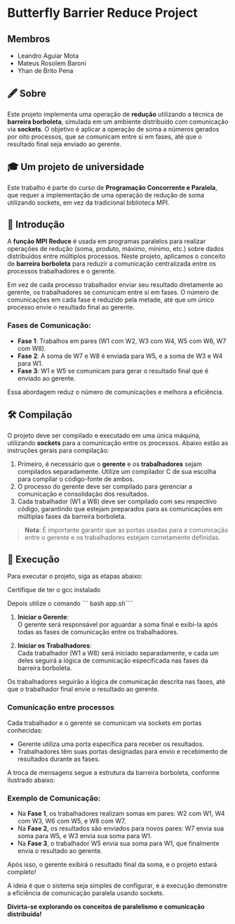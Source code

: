  # Butterfly Barrier Reduce Project

## Membros
- Leandro Aguiar Mota
- Mateus Rosolem Baroni
- Yhan de Brito Pena

## 🖋️ Sobre  
Este projeto implementa uma operação de **redução** utilizando a técnica de **barreira borboleta**, simulada em um ambiente distribuído com comunicação via **sockets**. O objetivo é aplicar a operação de soma a números gerados por oito processos, que se comunicam entre si em fases, até que o resultado final seja enviado ao gerente.

## 🎓 Um projeto de universidade  
Este trabalho é parte do curso de **Programação Concorrente e Paralela**, que requer a implementação de uma operação de redução de soma utilizando sockets, em vez da tradicional biblioteca MPI.

## 📖 Introdução  
A **função MPI Reduce** é usada em programas paralelos para realizar operações de redução (soma, produto, máximo, mínimo, etc.) sobre dados distribuídos entre múltiplos processos. Neste projeto, aplicamos o conceito de **barreira borboleta** para reduzir a comunicação centralizada entre os processos trabalhadores e o gerente.

Em vez de cada processo trabalhador enviar seu resultado diretamente ao gerente, os trabalhadores se comunicam entre si em fases. O número de comunicações em cada fase é reduzido pela metade, até que um único processo envie o resultado final ao gerente.

### Fases de Comunicação:
- **Fase 1**: Trabalhos em pares (W1 com W2, W3 com W4, W5 com W6, W7 com W8).
- **Fase 2**: A soma de W7 e W8 é enviada para W5, e a soma de W3 e W4 para W1.
- **Fase 3**: W1 e W5 se comunicam para gerar o resultado final que é enviado ao gerente.

Essa abordagem reduz o número de comunicações e melhora a eficiência.

## 🛠️ Compilação  
O projeto deve ser compilado e executado em uma única máquina, utilizando **sockets** para a comunicação entre os processos. Abaixo estão as instruções gerais para compilação:

1. Primeiro, é necessário que o **gerente** e os **trabalhadores** sejam compilados separadamente. Utilize um compilador C de sua escolha para compilar o código-fonte de ambos.
2. O processo do gerente deve ser compilado para gerenciar a comunicação e consolidação dos resultados. 
3. Cada trabalhador (W1 a W8) deve ser compilado com seu respectivo código, garantindo que estejam preparados para as comunicações em múltiplas fases da barreira borboleta.

> **Nota**: É importante garantir que as portas usadas para a comunicação entre o gerente e os trabalhadores estejam corretamente definidas.

## 🚀 Execução  
Para executar o projeto, siga as etapas abaixo:

Certifique de ter o gcc instalado

Depois utilize o comando
``` bash app.sh````


1. **Iniciar o Gerente**:  
   O gerente será responsável por aguardar a soma final e exibi-la após todas as fases de comunicação entre os trabalhadores.

2. **Iniciar os Trabalhadores**:  
   Cada trabalhador (W1 a W8) será iniciado separadamente, e cada um deles seguirá a lógica de comunicação especificada nas fases da barreira borboleta.

Os trabalhadores seguirão a lógica de comunicação descrita nas fases, até que o trabalhador final envie o resultado ao gerente.

### Comunicação entre processos
Cada trabalhador e o gerente se comunicam via sockets em portas conhecidas:

- Gerente utiliza uma porta específica para receber os resultados.
- Trabalhadores têm suas portas designadas para envio e recebimento de resultados durante as fases.

A troca de mensagens segue a estrutura da barreira borboleta, conforme ilustrado abaixo:

### Exemplo de Comunicação:
- Na **Fase 1**, os trabalhadores realizam somas em pares: W2 com W1, W4 com W3, W6 com W5, e W8 com W7.
- Na **Fase 2**, os resultados são enviados para novos pares: W7 envia sua soma para W5, e W3 envia sua soma para W1.
- Na **Fase 3**, o trabalhador W5 envia sua soma para W1, que finalmente envia o resultado ao gerente.

Após isso, o gerente exibirá o resultado final da soma, e o projeto estará completo!

A ideia é que o sistema seja simples de configurar, e a execução demonstre a eficiência de comunicação paralela usando sockets.

**Divirta-se explorando os conceitos de paralelismo e comunicação distribuída!**




